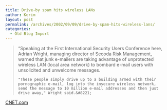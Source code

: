 ```yaml
---
title: Drive-by spam hits wireless LANs
author: Kerim
layout: post
permalink: /archives/2002/09/09/drive-by-spam-hits-wireless-lans/
categories:
  - Old Blog Import
---
```


>   &#8220;Speaking at the First International Security Users Conference here, Adrian Wright, managing director of Secoda Risk Management, warned that junk e-mailers are taking advantage of unprotected wireless LAN (local area network) to bombard e-mail users with unsolicited and unwelcome messages. 
>   
>   
>     "These people simply drive up to a building armed with their pornographic e-mail, log into the insecure wireless network, send the message to 10 million e-mail addresses and then just drive away," Wright said.&#8221;
>   


<a href="http://news.com.com/2100-1033-956911.html" onclick="_gaq.push(['_trackEvent', 'outbound-article', 'http://news.com.com/2100-1033-956911.html', 'CNET.com']);" >CNET.com</a>

